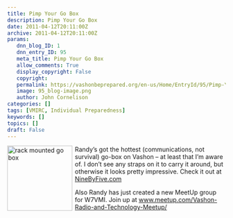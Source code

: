 ```yaml
---
title: Pimp Your Go Box
description: Pimp Your Go Box
date: 2011-04-12T20:11:00Z
archive: 2011-04-12T20:11:00Z
params:
   dnn_blog_ID: 1
   dnn_entry_ID: 95
   meta_title: Pimp Your Go Box
   allow_comments: True
   display_copyright: False
   copyright: 
   permalink: https://vashonbeprepared.org/en-us/Home/EntryId/95/Pimp-Your-Go-Box
   image: 95_blog-image.png
   author: John Cornelison
categories: []
tags: [VMIRC, Individual Preparedness]
keywords: []
topics: []
draft: False
---
```


<p><a href="http://www.fivebynine.com/wp-content/uploads/2011/03/go-box-002.jpg"><img title="go box 002" alt="rack mounted go box" align="left" width="150" height="150" style="margin: 0px 6px 6px 0px; display: inline; float: left" src="http://www.fivebynine.com/wp-content/uploads/2011/03/go-box-002-150x150.jpg" /></a>Randy’s got the hottest (communications, not survival) go-box on Vashon – at least that I’m aware of. I don’t see any straps on it to carry it around, but otherwise it looks pretty impressive. Check it out at <a target="_blank" href="http://www.fivebynine.com/?p=584">NineByFive.com</a></p>
<p>Also Randy has just created a new MeetUp group for W7VMI. Join up at <a title="http://www.meetup.com/Vashon-Radio-and-Technology-Meetup/" href="http://www.meetup.com/Vashon-Radio-and-Technology-Meetup/">www.meetup.com/Vashon-Radio-and-Technology-Meetup/</a></p>
